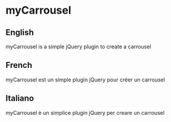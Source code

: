 # myCarrousel

English
--------
myCarrousel is a simple jQuery plugin to create a carrousel

French
------
myCarrousel est un simple plugin jQuery pour créer un carrousel

Italiano
--------
myCarrousel è un simplice plugin jQuery per creare un carrousel


